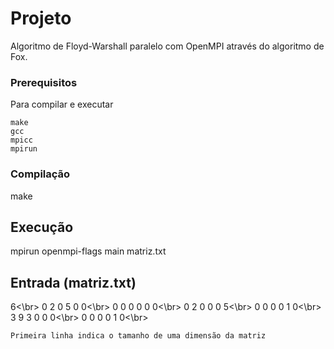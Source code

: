 # Projeto

Algoritmo de Floyd-Warshall paralelo com OpenMPI através do algoritmo de Fox.

### Prerequisitos

Para compilar e executar

```
make
gcc
mpicc
mpirun
```

### Compilação

make

## Execução

mpirun openmpi-flags main matriz.txt

## Entrada (matriz.txt)

6<\br>
0 2 0 5 0 0<\br>
0 0 0 0 0 0<\br>
0 2 0 0 0 5<\br>
0 0 0 0 1 0<\br>
3 9 3 0 0 0<\br>
0 0 0 0 1 0<\br>

```
Primeira linha indica o tamanho de uma dimensão da matriz
```
